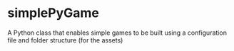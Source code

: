 # simplePyGame
A Python class that enables simple games to be built using a configuration file and folder structure (for the assets)
